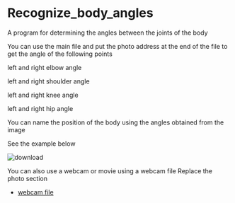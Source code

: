 # Recognize_body_angles

A program for determining the angles between the joints of the body

You can use the main file and put the photo address at the end of the file to get the angle of the following points

left and right elbow angle


left and right shoulder angle


left and right knee angle


left and right hip angle


You can name the position of the body using the angles obtained from the image


See the example below

![download](https://user-images.githubusercontent.com/83414472/175834005-197a6f6e-6418-48ab-9b76-55081dc8fb58.png)


You can also use a webcam or movie using a webcam file
Replace the photo section


- [webcam file](https://github.com/sepehrmizani/Recognize_body_angles/blob/main/file/webcam.ipynb)

